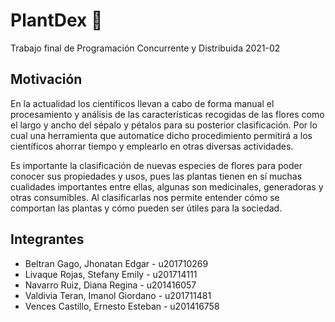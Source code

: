 # PlantDex 🍃

Trabajo final de Programación Concurrente y Distribuida 2021-02

## Motivación

En la actualidad los científicos llevan a cabo de forma manual el procesamiento y análisis de las características recogidas de las flores como el largo y ancho del sépalo y pétalos para su posterior clasificación. Por lo cual una herramienta que automatice dicho procedimiento permitirá a los científicos ahorrar tiempo y emplearlo en otras diversas actividades.

Es importante la clasificación de nuevas especies de flores para poder conocer sus propiedades y usos, pues las plantas tienen en sí muchas cualidades importantes entre ellas, algunas son medicinales, generadoras y otras consumibles. Al clasificarlas nos permite entender cómo se comportan las plantas y cómo pueden ser útiles para la sociedad.


## Integrantes

- Beltran Gago, Jhonatan Edgar - u201710269
- Livaque Rojas, Stefany Emily - u201714111
- Navarro Ruiz, Diana Regina - u201416057
- Valdivia Teran, Imanol Giordano - u201711481
- Vences Castillo, Ernesto Esteban - u201416758
